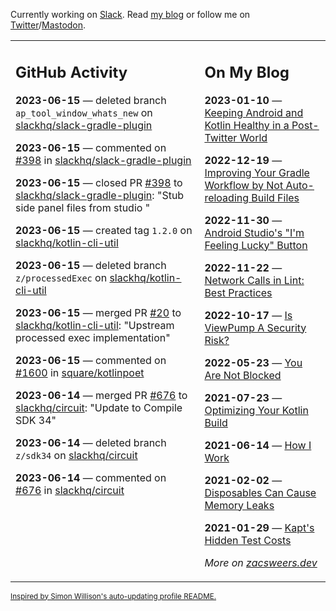 Currently working on [Slack](https://slack.com/). Read [my blog](https://zacsweers.dev/) or follow me on [Twitter](https://twitter.com/ZacSweers)/[Mastodon](https://hachyderm.io/@ZacSweers).

<table><tr><td valign="top" width="60%">

## GitHub Activity
<!-- githubActivity starts -->
**2023-06-15** — deleted branch `ap_tool_window_whats_new` on [slackhq/slack-gradle-plugin](https://github.com/slackhq/slack-gradle-plugin)

**2023-06-15** — commented on [#398](https://github.com/slackhq/slack-gradle-plugin/pull/398#issuecomment-1594015395) in [slackhq/slack-gradle-plugin](https://github.com/slackhq/slack-gradle-plugin)

**2023-06-15** — closed PR [#398](https://github.com/slackhq/slack-gradle-plugin/pull/398) to [slackhq/slack-gradle-plugin](https://github.com/slackhq/slack-gradle-plugin): "Stub side panel files from studio "

**2023-06-15** — created tag `1.2.0` on [slackhq/kotlin-cli-util](https://github.com/slackhq/kotlin-cli-util)

**2023-06-15** — deleted branch `z/processedExec` on [slackhq/kotlin-cli-util](https://github.com/slackhq/kotlin-cli-util)

**2023-06-15** — merged PR [#20](https://github.com/slackhq/kotlin-cli-util/pull/20) to [slackhq/kotlin-cli-util](https://github.com/slackhq/kotlin-cli-util): "Upstream processed exec implementation"

**2023-06-15** — commented on [#1600](https://github.com/square/kotlinpoet/issues/1600#issuecomment-1592922166) in [square/kotlinpoet](https://github.com/square/kotlinpoet)

**2023-06-14** — merged PR [#676](https://github.com/slackhq/circuit/pull/676) to [slackhq/circuit](https://github.com/slackhq/circuit): "Update to Compile SDK 34"

**2023-06-14** — deleted branch `z/sdk34` on [slackhq/circuit](https://github.com/slackhq/circuit)

**2023-06-14** — commented on [#676](https://github.com/slackhq/circuit/pull/676#issuecomment-1592199332) in [slackhq/circuit](https://github.com/slackhq/circuit)
<!-- githubActivity ends -->
</td><td valign="top" width="40%">

## On My Blog
<!-- blog starts -->
**2023-01-10** — [Keeping Android and Kotlin Healthy in a Post-Twitter World](https://www.zacsweers.dev/keeping-android-healthy/)

**2022-12-19** — [Improving Your Gradle Workflow by Not Auto-reloading Build Files](https://www.zacsweers.dev/improving-your-workflow-by-not-auto-reloading-build-files/)

**2022-11-30** — [Android Studio's "I'm Feeling Lucky" Button](https://www.zacsweers.dev/android-studios-im-feeling-lucky-button/)

**2022-11-22** — [Network Calls in Lint: Best Practices](https://www.zacsweers.dev/network-calls-in-lint-best-practices/)

**2022-10-17** — [Is ViewPump A Security Risk?](https://www.zacsweers.dev/is-viewpump-a-security-risk/)

**2022-05-23** — [You Are Not Blocked](https://www.zacsweers.dev/you-are-not-blocked/)

**2021-07-23** — [Optimizing Your Kotlin Build](https://www.zacsweers.dev/optimizing-your-kotlin-build/)

**2021-06-14** — [How I Work](https://www.zacsweers.dev/how-i-work/)

**2021-02-02** — [Disposables Can Cause Memory Leaks](https://www.zacsweers.dev/disposables-can-cause-memory-leaks/)

**2021-01-29** — [Kapt's Hidden Test Costs](https://www.zacsweers.dev/kapts-hidden-test-costs/)
<!-- blog ends -->
_More on [zacsweers.dev](https://zacsweers.dev/)_
</td></tr></table>

<sub><a href="https://simonwillison.net/2020/Jul/10/self-updating-profile-readme/">Inspired by Simon Willison's auto-updating profile README.</a></sub>